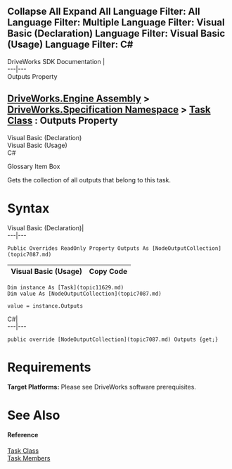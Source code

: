 Collapse All Expand All Language Filter: All  Language Filter: Multiple  Language Filter: Visual Basic (Declaration) Language Filter: Visual Basic (Usage) Language Filter: C#  
---  
DriveWorks SDK Documentation  |   
---|---  
Outputs Property   
  
[DriveWorks.Engine Assembly](topic2156.md) > [DriveWorks.Specification Namespace](topic10764.md) > [Task Class](topic11629.md) : Outputs Property  
---  
  
Visual Basic (Declaration)    
Visual Basic (Usage)    
C# 

Glossary Item Box

Gets the collection of all outputs that belong to this task. 

# Syntax

Visual Basic (Declaration)|   
---|---  
      
    
    Public Overrides ReadOnly Property Outputs As [NodeOutputCollection](topic7087.md)  
  
Visual Basic (Usage)| Copy Code  
---|---  
      
    
    Dim instance As [Task](topic11629.md)
    Dim value As [NodeOutputCollection](topic7087.md)
     
    value = instance.Outputs  
  
C#|   
---|---  
      
    
    public override [NodeOutputCollection](topic7087.md) Outputs {get;}  
  
# Requirements

**Target Platforms:** Please see DriveWorks software prerequisites.

# See Also

#### Reference

[Task Class](topic11629.md)   
[Task Members](topic11630.md)


